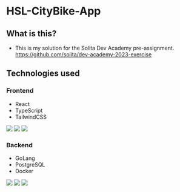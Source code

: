 # HSL-CityBike-App

## What is this?

- This is my solution for the Solita Dev Academy pre-assignment. https://github.com/solita/dev-academy-2023-exercise

## Technologies used

### Frontend

- React
- TypeScript
- TailwindCSS


<img src="https://img.shields.io/badge/React-20232A?style=for-the-badge&logo=react&logoColor=61DAFB"> <img src="https://img.shields.io/badge/TypeScript-007ACC?style=for-the-badge&logo=typescript&logoColor=white"> <img src="https://img.shields.io/badge/Tailwind_CSS-38B2AC?style=for-the-badge&logo=tailwind-css&logoColor=white">



### Backend

- GoLang
- PostgreSQL
- Docker

<img src="https://img.shields.io/badge/Go-00ADD8?style=for-the-badge&logo=go&logoColor=white"> <img src="https://img.shields.io/badge/PostgreSQL-316192?style=for-the-badge&logo=postgresql&logoColor=white"> <img src="https://img.shields.io/badge/Docker-2CA5E0?style=for-the-badge&logo=docker&logoColor=white">

